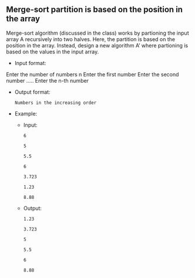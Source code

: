 ## Merge-sort partition is based on the position in the array
Merge-sort algorithm (discussed in the class) works by partioning the input array A recursively into two halves. Here, the partition is based on the position in the array. Instead, design a new algorithm A’ where partioning is based on the values in the input array.

- Input format:

Enter the number of numbers n
Enter the first number
Enter the second number
.....
Enter the n-th number

- Output format:
    ```
    Numbers in the increasing order
    ```

- Example:

    - Input:
        ```
        6

        5

        5.5

        6

        3.723

        1.23

        8.88
        ```
    - Output:
        ```
        1.23

        3.723

        5

        5.5

        6

        8.88
        ```